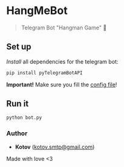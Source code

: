 # HangMeBot
>Telegram Bot "Hangman Game" 🤖

## Set up

_Install_ all dependencies for the telegram bot:

```bash
pip install pyTelegramBotAPI
```

**Important!** Make sure you fill the [config file](config.py)!

## Run it

```bash
python bot.py
```

### Author

- **Kotov** (kotov.smtp@gmail.com)

Made with love <3
